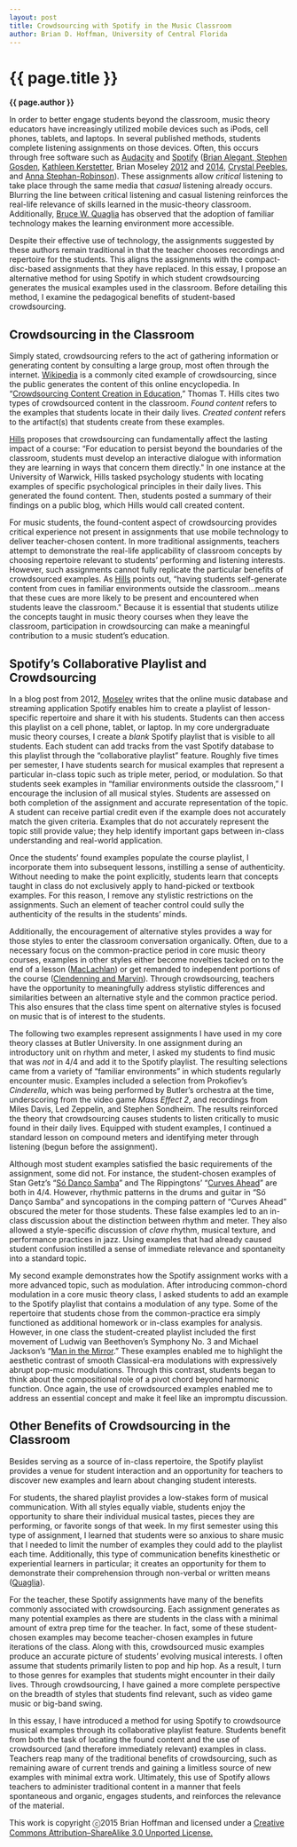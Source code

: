 ```yaml
---
layout: post
title: Crowdsourcing with Spotify in the Music Classroom
author: Brian D. Hoffman, University of Central Florida
---
```


{{ page.title }}
================

**{{ page.author }}**

In order to better engage students beyond the classroom, music theory educators have increasingly utilized mobile devices such as iPods, cell phones, tablets, and laptops. In several published methods, students complete listening assignments on those devices. Often, this occurs through free software such as [Audacity](http://audacityteam.org/) and [Spotify](http://www.spotify.com/) ([Brian Alegant](http://jmtp.ou.edu/journal-article/listen-thought-ipods-sonata-form-and-analysis-without-score),[ ](http://flipcamp.org/engagingstudents/gosden.html)[Stephen Gosden](http://flipcamp.org/engagingstudents/gosden.html), [Kathleen Kerstetter](https://openlibrary.org/works/OL16113241W/Pop-culture_pedagogy_in_the_music_classroom), Brian Moseley [2012](http://www.briancmoseley.com/using-spotify-in-the-aural-skills-classroom/) and [2014](http://flipcamp.org/engagingstudents2/essays/moseley.html), [Crystal Peebles](http://flipcamp.org/engagingstudents/peebles.html), and [Anna Stephan-Robinson](http://www.flipcamp.org/engagingstudents2/essays/stephanRobinson.html)). These assignments allow *critical* listening to take place through the same media that *casual* listening already occurs. Blurring the line between critical listening and casual listening reinforces the real-life relevance of skills learned in the music-theory classroom. Additionally, [Bruce W. Quaglia](http://www.mtosmt.org/issues/mto.15.21.1/mto.15.21.1.quaglia.html) has observed that the adoption of familiar technology makes the learning environment more accessible.

Despite their effective use of technology, the assignments suggested by these authors remain traditional in that the teacher chooses recordings and repertoire for the students. This aligns the assignments with the compact-disc-based assignments that they have replaced. In this essay, I propose an alternative method for using Spotify in which student crowdsourcing generates the musical examples used in the classroom. Before detailing this method, I examine the pedagogical benefits of student-based crowdsourcing.

## Crowdsourcing in the Classroom

Simply stated, crowdsourcing refers to the act of gathering information or generating content by consulting a large group, most often through the internet. [Wikipedia](https://www.wikipedia.org) is a commonly cited example of crowdsourcing, since the public generates the content of this online encyclopedia. In “[Crowdsourcing Content Creation in Education](http://link.springer.com/article/10.1007/s12528-015-9089-2),” Thomas T. Hills cites two types of crowdsourced content in the classroom. *Found content* refers to the examples that students locate in their daily lives. *Created content* refers to the artifact(s) that students create from these examples.

[Hills](http://link.springer.com/article/10.1007/s12528-015-9089-2) proposes that crowdsourcing can fundamentally affect the lasting impact of a course: “For education to persist beyond the boundaries of the classroom, students must develop an interactive dialogue with information they are learning in ways that concern them directly." In one instance at the University of Warwick, Hills tasked psychology students with locating examples of specific psychological principles in their daily lives. This generated the found content. Then, students posted a summary of their findings on a public blog, which Hills would call created content.

For music students, the found-content aspect of crowdsourcing provides critical experience not present in assignments that use mobile technology to deliver teacher-chosen content. In more traditional assignments, teachers attempt to demonstrate the real-life applicability of classroom concepts by choosing repertoire relevant to students’ performing and listening interests. However, such assignments cannot fully replicate the particular benefits of crowdsourced examples. As [Hills](http://link.springer.com/article/10.1007/s12528-015-9089-2) points out, “having students self-generate content from cues in familiar environments outside the classroom…means that these cues are more likely to be present and encountered when students leave the classroom." Because it is essential that students utilize the concepts taught in music theory courses when they leave the classroom, participation in crowdsourcing can make a meaningful contribution to a music student’s education.

## Spotify’s Collaborative Playlist and Crowdsourcing

In a blog post from 2012, [Moseley](http://www.briancmoseley.com/using-spotify-in-the-aural-skills-classroom/) writes that the online music database and streaming application Spotify enables him to create a playlist of lesson-specific repertoire and share it with his students. Students can then access this playlist on a cell phone, tablet, or laptop. In my core undergraduate music theory courses, I create a *blank* Spotify playlist that is visible to all students. Each student can add tracks from the vast Spotify database to this playlist through the “collaborative playlist” feature. Roughly five times per semester, I have students search for musical examples that represent a particular in-class topic such as triple meter, period, or modulation. So that students seek examples in “familiar environments outside the classroom,” I encourage the inclusion of all musical styles. Students are assessed on both completion of the assignment and accurate representation of the topic. A student can receive partial credit even if the example does not accurately match the given criteria. Examples that do not accurately represent the topic still provide value; they help identify important gaps between in-class understanding and real-world application.

Once the students’ found examples populate the course playlist, I incorporate them into subsequent lessons, instilling a sense of authenticity. Without needing to make the point explicitly, students learn that concepts taught in class do not exclusively apply to hand-picked or textbook examples. For this reason, I remove any stylistic restrictions on the assignments. Such an element of teacher control could sully the authenticity of the results in the students’ minds.

Additionally, the encouragement of alternative styles provides a way for those styles to enter the classroom conversation organically. Often, due to a necessary focus on the common-practice period in core music theory courses, examples in other styles either become novelties tacked on to the end of a lesson ([MacLachlan](https://openlibrary.org/works/OL16113241W/Pop-culture_pedagogy_in_the_music_classroom)) or get remanded to independent portions of the course ([Clendenning and Marvin](http://books.wwnorton.com/books/webad.aspx?id=23023)). Through crowdsourcing, teachers have the opportunity to meaningfully address stylistic differences and similarities between an alternative style and the common practice period. This also ensures that the class time spent on alternative styles is focused on music that is of interest to the students.

The following two examples represent assignments I have used in my core theory classes at Butler University. In one assignment during an introductory unit on rhythm and meter, I asked my students to find music that was *not* in 4/4 and add it to the Spotify playlist. The resulting selections came from a variety of “familiar environments” in which students regularly encounter music. Examples included a selection from Prokofiev’s *Cinderella*, which was being performed by Butler’s orchestra at the time, underscoring from the video game *Mass Effect 2*, and recordings from Miles Davis, Led Zeppelin, and Stephen Sondheim. The results reinforced the theory that crowdsourcing causes students to listen critically to music found in their daily lives. Equipped with student examples, I continued a standard lesson on compound meters and identifying meter through listening (begun before the assignment).

Although most student examples satisfied the basic requirements of the assignment, some did not. For instance, the student-chosen examples of Stan Getz’s “[Só Danҫo Samba](https://open.spotify.com/track/1YaVDfK1ACXa0A3X8CcsqF)” and The Rippingtons’ “[Curves Ahead](https://www.youtube.com/watch?v=VmrMGJP1ZD0&index=1&list=PLdF-lT3KPTHeJrNt06pr9VF8zMM_hKwNN)” are both in 4/4. However, rhythmic patterns in the drums and guitar in “Só Danҫo Samba” and syncopations in the comping pattern of “Curves Ahead” obscured the meter for those students. These false examples led to an in-class discussion about the distinction between rhythm and meter. They also allowed a style-specific discussion of *clave* rhythm, musical texture, and performance practices in jazz. Using examples that had already caused student confusion instilled a sense of immediate relevance and spontaneity into a standard topic.

My second example demonstrates how the Spotify assignment works with a more advanced topic, such as modulation. After introducing common-chord modulation in a core music theory class, I asked students to add an example to the Spotify playlist that contains a modulation of any type. Some of the repertoire that students chose from the common-practice era simply functioned as additional homework or in-class examples for analysis. However, in one class the student-created playlist included the first movement of Ludwig van Beethoven’s Symphony No. 3 and Michael Jackson’s “[Man in the Mirror](https://www.youtube.com/watch?v=PivWY9wn5ps).” These examples enabled me to highlight the aesthetic contrast of smooth Classical-era modulations with expressively abrupt pop-music modulations. Through this contrast, students began to think about the compositional role of a pivot chord beyond harmonic function. Once again, the use of crowdsourced examples enabled me to address an essential concept and make it feel like an impromptu discussion.

## Other Benefits of Crowdsourcing in the Classroom

Besides serving as a source of in-class repertoire, the Spotify playlist provides a venue for student interaction and an opportunity for teachers to discover new examples and learn about changing student interests.

For students, the shared playlist provides a low-stakes form of musical communication. With all styles equally viable, students enjoy the opportunity to share their individual musical tastes, pieces they are performing, or favorite songs of that week. In my first semester using this type of assignment, I learned that students were so anxious to share music that I needed to limit the number of examples they could add to the playlist each time. Additionally, this type of communication benefits kinesthetic or experiential learners in particular; it creates an opportunity for them to demonstrate their comprehension through non-verbal or written means ([Quaglia](http://books.wwnorton.com/books/webad.aspx?id=23023)).

For the teacher, these Spotify assignments have many of the benefits commonly associated with crowdsourcing. Each assignment generates as many potential examples as there are students in the class with a minimal amount of extra prep time for the teacher. In fact, some of these student-chosen examples may become teacher-chosen examples in future iterations of the class. Along with this, crowdsourced music examples produce an accurate picture of students’ evolving musical interests. I often assume that students primarily listen to pop and hip hop. As a result, I turn to those genres for examples that students might encounter in their daily lives. Through crowdsourcing, I have gained a more complete perspective on the breadth of styles that students find relevant, such as video game music or big-band swing.

In this essay, I have introduced a method for using Spotify to crowdsource musical examples through its collaborative playlist feature. Students benefit from both the task of locating the found content and the use of crowdsourced (and therefore immediately relevant) examples in class. Teachers reap many of the traditional benefits of crowdsourcing, such as remaining aware of current trends and gaining a limitless source of new examples with minimal extra work. Ultimately, this use of Spotify allows teachers to administer traditional content in a manner that feels spontaneous and organic, engages students, and reinforces the relevance of the material.



<p class="copyright">This work is copyright ⓒ2015 Brian Hoffman and licensed under a <a href="http://creativecommons.org/licenses/by-sa/3.0/">Creative Commons Attribution–ShareAlike 3.0 Unported License.</p>
